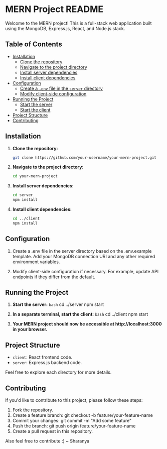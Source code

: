 # MERN Project README

Welcome to the MERN project! This is a full-stack web application built using the MongoDB, Express.js, React, and Node.js stack.

## Table of Contents

- [Installation](#installation)
  - [Clone the repository](#clone-the-repository)
  - [Navigate to the project directory](#navigate-to-the-project-directory)
  - [Install server dependencies](#install-server-dependencies)
  - [Install client dependencies](#install-client-dependencies)
- [Configuration](#configuration)
  - [Create a `.env` file in the `server` directory](#create-a-env-file-in-the-server-directory)
  - [Modify client-side configuration](#modify-client-side-configuration)
- [Running the Project](#running-the-project)
  - [Start the server](#start-the-server)
  - [Start the client](#start-the-client)
- [Project Structure](#project-structure)
- [Contributing](#contributing)


## Installation

1. **Clone the repository:**
   ```bash
   git clone https://github.com/your-username/your-mern-project.git

2. **Navigate to the project directory:**
    ```bash
    cd your-mern-project

3. **Install server dependencies:**
    ```bash
    cd server 
    npm install

4. **Install client dependencies:**
    ```bash
    cd ../client
    npm install

## Configuration
1. Create a .env file in the server directory based on the .env.example template. Add your MongoDB connection URI and any other required environment variables.

2. Modify client-side configuration if necessary. For example, update API endpoints if they differ from the default.


## Running the Project

1. **Start the server:**
```bash```
    cd ../server
    npm start 

2. **In a separate terminal, start the client:**
```bash```
    cd ../client
    npm start

3. **Your MERN project should now be accessible at http://localhost:3000 in your browser.**

## Project Structure

- `client`: React frontend code.
- `server`: Express.js backend code.

Feel free to explore each directory for more details.

## Contributing
If you'd like to contribute to this project, please follow these steps:

1. Fork the repository.
2. Create a feature branch: git checkout -b feature/your-feature-name
3. Commit your changes: git commit -m "Add some feature"
4. Push the branch: git push origin feature/your-feature-name
5. Create a pull request in this repository.

Also feel free to contribute :)
~ Sharanya

